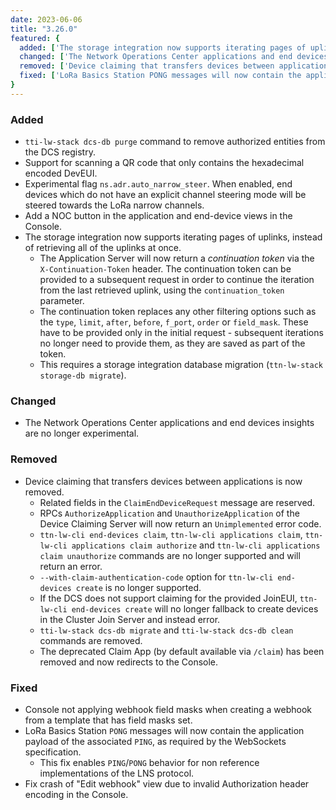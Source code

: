 ```yaml
---
date: 2023-06-06
title: "3.26.0"
featured: {
  added: ['The storage integration now supports iterating pages of uplinks, instead of retrieving all of the uplinks at once.'],
  changed: ['The Network Operations Center applications and end devices insights are no longer experimental.'],
  removed: ['Device claiming that transfers devices between applications is now removed.'],
  fixed: ['LoRa Basics Station PONG messages will now contain the application payload of the associated PING, as required by the WebSockets specification.']
}
---
```


### Added

- `tti-lw-stack dcs-db purge` command to remove authorized entities from the DCS registry.
- Support for scanning a QR code that only contains the hexadecimal encoded DevEUI.
- Experimental flag `ns.adr.auto_narrow_steer`. When enabled, end devices which do not have an explicit channel steering mode will be steered towards the LoRa narrow channels.
- Add a NOC button in the application and end-device views in the Console.
- The storage integration now supports iterating pages of uplinks, instead of retrieving all of the uplinks at once.
  - The Application Server will now return a _continuation token_ via the `X-Continuation-Token` header. The continuation token can be provided to a subsequent request in order to continue the iteration from the last retrieved uplink, using the `continuation_token` parameter.
  - The continuation token replaces any other filtering options such as the `type`, `limit`, `after`, `before`, `f_port`, `order` or `field_mask`. These have to be provided only in the initial request - subsequent iterations no longer need to provide them, as they are saved as part of the token.
  - This requires a storage integration database migration (`ttn-lw-stack storage-db migrate`).

### Changed

- The Network Operations Center applications and end devices insights are no longer experimental.

### Removed

- Device claiming that transfers devices between applications is now removed.
  - Related fields in the `ClaimEndDeviceRequest` message are reserved.
  - RPCs `AuthorizeApplication` and `UnauthorizeApplication` of the Device Claiming Server will now return an `Unimplemented` error code.
  - `ttn-lw-cli end-devices claim`, `ttn-lw-cli applications claim`, `ttn-lw-cli applications claim authorize` and `ttn-lw-cli applications claim unauthorize` commands are no longer supported and will return an error.
  - `--with-claim-authentication-code` option for `ttn-lw-cli end-devices create` is no longer supported.
  - If the DCS does not support claiming for the provided JoinEUI, `ttn-lw-cli end-devices create` will no longer fallback to create devices in the Cluster Join Server and instead error.
  - `tti-lw-stack dcs-db migrate` and `tti-lw-stack dcs-db clean` commands are removed.
  - The deprecated Claim App (by default available via `/claim`) has been removed and now redirects to the Console.

### Fixed

- Console not applying webhook field masks when creating a webhook from a template that has field masks set.
- LoRa Basics Station `PONG` messages will now contain the application payload of the associated `PING`, as required by the WebSockets specification.
  - This fix enables `PING`/`PONG` behavior for non reference implementations of the LNS protocol.
- Fix crash of "Edit webhook" view due to invalid Authorization header encoding in the Console.
